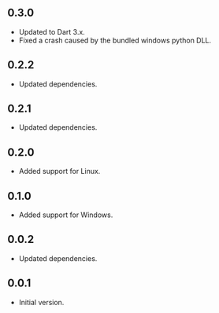 ## 0.3.0

- Updated to Dart 3.x.
- Fixed a crash caused by the bundled windows python DLL.

## 0.2.2

- Updated dependencies.

## 0.2.1

- Updated dependencies.

## 0.2.0

- Added support for Linux.

## 0.1.0

- Added support for Windows.

## 0.0.2

- Updated dependencies.

## 0.0.1

- Initial version.
